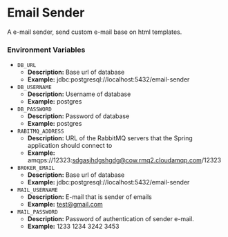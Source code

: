 # Email Sender

A e-mail sender, send custom e-mail base on html templates.

### Environment Variables

- `DB_URL`
    - <b>Description:</b> Base url of database
    - <b>Example:</b> jdbc:postgresql://localhost:5432/email-sender
- `DB_USERNAME`
    - <b>Description:</b> Username of database
    - <b>Example:</b> postgres
- `DB_PASSWORD`
    - <b>Description:</b> Password of database
    - <b>Example:</b> postgres
- `RABITMQ_ADDRESS`
    - <b>Description:</b> URL of the RabbitMQ servers that the Spring application should connect to
    - <b>Example:</b> amqps://12323:sdgasjhdgshgdg@cow.rmq2.cloudamqp.com/12323
- `BROKER_EMAIL`
    - <b>Description:</b> Base url of database
    - <b>Example:</b> jdbc:postgresql://localhost:5432/email-sender
- `MAIL_USERNAME`
    - <b>Description:</b> E-mail that is sender of emails
    - <b>Example:</b> test@gmail.com
- `MAIL_PASSWORD`
    - <b>Description:</b> Password of authentication of sender e-mail.
    - <b>Example:</b> 1233 1234 3242 3453
